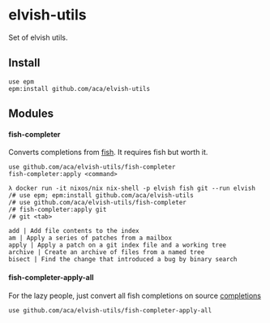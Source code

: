 # elvish-utils

Set of elvish utils.

## Install
```
use epm
epm:install github.com/aca/elvish-utils
```

## Modules

#### fish-completer

Converts completions from [fish](https://github.com/fish-shell/fish-shell/tree/master/share/completions). It requires fish but worth it.
```
use github.com/aca/elvish-utils/fish-completer
fish-completer:apply <command>
```
```
λ docker run -it nixos/nix nix-shell -p elvish fish git --run elvish
/# use epm; epm:install github.com/aca/elvish-utils
/# use github.com/aca/elvish-utils/fish-completer
/# fish-completer:apply git
/# git <tab>

add | Add file contents to the index
am | Apply a series of patches from a mailbox
apply | Apply a patch on a git index file and a working tree
archive | Create an archive of files from a named tree
bisect | Find the change that introduced a bug by binary search
```

#### fish-completer-apply-all

For the lazy people, just convert all fish completions on source [completions](https://github.com/fish-shell/fish-shell/tree/master/share/completions)

```
use github.com/aca/elvish-utils/fish-completer-apply-all
```
